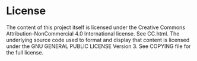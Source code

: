 # License
The content of this project itself is licensed under the Creative Commons Attribution-NonCommercial 4.0 International license. See CC.html. 
The underlying source code used to format and display that content is licensed under the GNU GENERAL PUBLIC LICENSE
Version 3. See COPYING file for the full license.